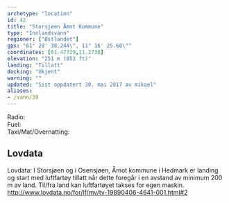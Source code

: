 ```yaml
---
archetype: "location"
id: 42
title: "Storsjøen Åmot Kommune"
type: "Innlandsvann"
regioner: ["Østlandet"]
gps: "61° 28' 38.244\", 11° 16' 25.68\""
coordinates: [61.47729,11.2738]
elevation: "251 m (853 ft)"
landing: "Tillatt"
docking: "Ukjent"
warning: ""
updated: "Sist oppdatert 30. mai 2017 av mikael"
aliases:
- /vann/39
---
```


Radio:\
Fuel:\
Taxi/Mat/Overnatting:

## Lovdata

Lovdata: I Storsjøen og i Osensjøen, Åmot kommune i Hedmark  er landing og start med luftfartøy tillatt når dette foregår i en avstand av minimum 200 m av land. Til/fra land kan luftfartøyet takses for egen maskin. \
http://www.lovdata.no/for/lf/mv/tv-19890406-4641-001.html#2

